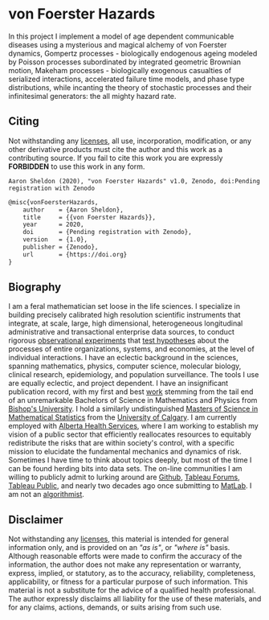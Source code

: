 von Foerster Hazards
====================

In this project I implement a model of age dependent communicable diseases using a mysterious and magical alchemy of von Foerster dynamics, Gompertz processes - biologically endogenous ageing modeled by Poisson processes subordinated by integrated geometric Brownian motion, Makeham processes - biologically exogenous casualties of serialized interactions, accelerated failure time models, and phase type distributions, while incanting the theory of stochastic processes and their infinitesimal generators: the all mighty hazard rate.

Citing
------

Not withstanding any [licenses][00], all use, incorporation, modification, or any other derivative products must cite the author and this work as a contributing source. If you fail to cite this work you are expressly **FORBIDDEN** to use this work in any form.

```
Aaron Sheldon (2020), "von Foerster Hazards" v1.0, Zenodo, doi:Pending registration with Zenodo
```

```tex
@misc{vonFoersterHazards,
    author    = {Aaron Sheldon},
    title     = {{von Foerster Hazards}},
    year      = 2020,
    doi       = {Pending registration with Zenodo},
    version   = {1.0},
    publisher = {Zenodo},
    url       = {https://doi.org}
}
```

Biography
---------

I am a feral mathematician set loose in the life sciences. I specialize in building precisely calibrated high resolution scientific instruments that integrate, at scale, large, high dimensional, heterogeneous longitudinal administrative and transactional enterprise data sources, to conduct rigorous [observational experiments][01] that [test hypotheses][02] about the processes of entire organizations, systems, and economies, at the level of individual interactions. I have an eclectic background in the sciences, spanning mathematics, physics, computer science, molecular biology, clinical research, epidemiology, and population surveillance. The tools I use are equally eclectic, and project dependent. I have an insignificant publication record, with my first and best [work][03] stemming from the tail end of an unremarkable Bachelors of Science in Mathematics and Physics from [Bishop's University][04]. I hold a similarly undistinguished [Masters of Science in Mathematical Statistics][05] from the [University of Calgary][06]. I am currently employed with [Alberta Health Services][07], where I am working to establish my vision of a public sector that efficiently reallocates resources to equitably redistribute the risks that are within society's control, with a specific mission to elucidate the fundamental mechanics and dynamics of risk. Sometimes I have time to think about topics deeply, but most of the time I can be found herding bits into data sets. The on-line communities I am willing to publicly admit to lurking around are [Github][08], [Tableau Forums][09], [Tableau Public][10], and nearly two decades ago once submitting to [MatLab][11]. I am not an [algorithmist][12].

Disclaimer
----------

Not withstanding any [licenses][00], this material is intended for general information only, and is provided on an *"as is"*, or *"where is"* basis. Although reasonable efforts were made to confirm the accuracy of the information, the author does not make any representation or warranty, express, implied, or statutory, as to the accuracy, reliability, completeness, applicability, or fitness for a particular purpose of such information. This material is not a substitute for the advice of a qualified health professional. The author expressly disclaims all liability for the use of these materials, and for any claims, actions, demands, or suits arising from such use.

[00]: LICENSE
[01]: https://en.wikipedia.org/wiki/Reproducibility
[02]: https://en.wikipedia.org/wiki/Falsifiability
[03]: https://www.jstor.org/stable/2988567
[04]: https://www.ubishops.ca/
[05]: https://github.com/aaronsheldon/markov-lie-frechet/blob/master/project-main.pdf
[06]: https://ucalgary.ca/
[07]: https://www.albertahealthservices.ca/
[08]: https://github.com/aaronsheldon
[09]: https://community.tableau.com/people/aaron.sheldon
[10]: https://public.tableau.com/profile/aaron.sheldon
[11]: https://www.mathworks.com/matlabcentral/profile/authors/869469-aaron-sheldon
[12]: https://en.wikipedia.org/wiki/Deep_learning